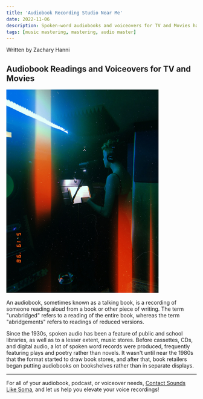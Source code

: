 ```yaml
---
title: 'Audiobook Recording Studio Near Me'
date: 2022-11-06
description: Spoken-word audiobooks and voiceovers for TV and Movies have been around since the 1930s and are still widely listened to today. Do you listen?
tags: [music mastering, mastering, audio master]
---
```

Written by Zachary Hanni

## Audiobook Readings and Voiceovers for TV and Movies

<img src="/assets/images/voiceover-recording.webp" title="Voiceover recording Studio Session" alt="Voiceover recording with music stand" style="width:80%;"/>

An audiobook, sometimes known as a talking book, is a recording of someone reading aloud from a book or other piece of writing. The term "unabridged" refers to a reading of the entire book, whereas the term "abridgements" refers to readings of reduced versions.

Since the 1930s, spoken audio has been a feature of public and school libraries, as well as to a lesser extent, music stores. Before cassettes, CDs, and digital audio, a lot of spoken word records were produced, frequently featuring plays and poetry rather than novels. It wasn't until near the 1980s that the format started to draw book stores, and after that, book retailers began putting audiobooks on bookshelves rather than in separate displays.

- - -

For all of your audiobook, podcast, or voiceover needs, <a href="/" target="More Info">Contact Sounds Like Soma</a>, and let us help you elevate your voice recordings!

